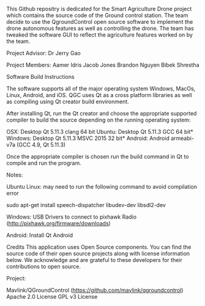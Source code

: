 ﻿
This Github repositry is dedicated for the Smart Agriculture Drone project which contains the source code of the Ground control station. The team decide to use the QgroundControl open source software to implement the drone autonomous features as well as controlling the drone. The team has tweaked the software GUI to reflect the agriculture features worked on by the team. 

Project Advisor:
Dr Jerry Gao 

Project Members: 
Aamer Idris
Jacob Jones
Brandon Nguyen
Bibek Shrestha



Software Build Instructions

The software supports all of the major operating system Windows, MacOs, Linux, Android, and iOS. QGC uses Qt as a cross platform libraries as well as compiling using Qt creator build environment. 

After installing Qt, run the Qt creator and choose the appropriate supported compiler to build the source depending on the running operating system:

OSX: Desktop Qt 5.11.3 clang 64 bit
Ubuntu: Desktop Qt 5.11.3 GCC 64 bit*
Windows: Desktop Qt 5.11.3 MSVC 2015 32 bit*
Android: Android armeabi-v7a (GCC 4.9, Qt 5.11.3)

Once the appropriate compiler is chosen run the build command in Qt to compile and run the program.




Notes:

Ubuntu Linux: may need to run the following command to avoid compilation error

sudo apt-get install speech-dispatcher libudev-dev libsdl2-dev

Windows: USB Drivers to connect to pixhawk Radio (http://pixhawk.org/firmware/downloads)

Android: Install Qt Android 



Credits
This application uses Open Source components. You can find the source code of their open source projects along with license information below. We acknowledge and are grateful to these developers for their contributions to open source.

Project: 

Mavlink/QGroundControl (https://github.com/mavlink/qgroundcontrol)
Apache 2.0 License
GPL v3 License
